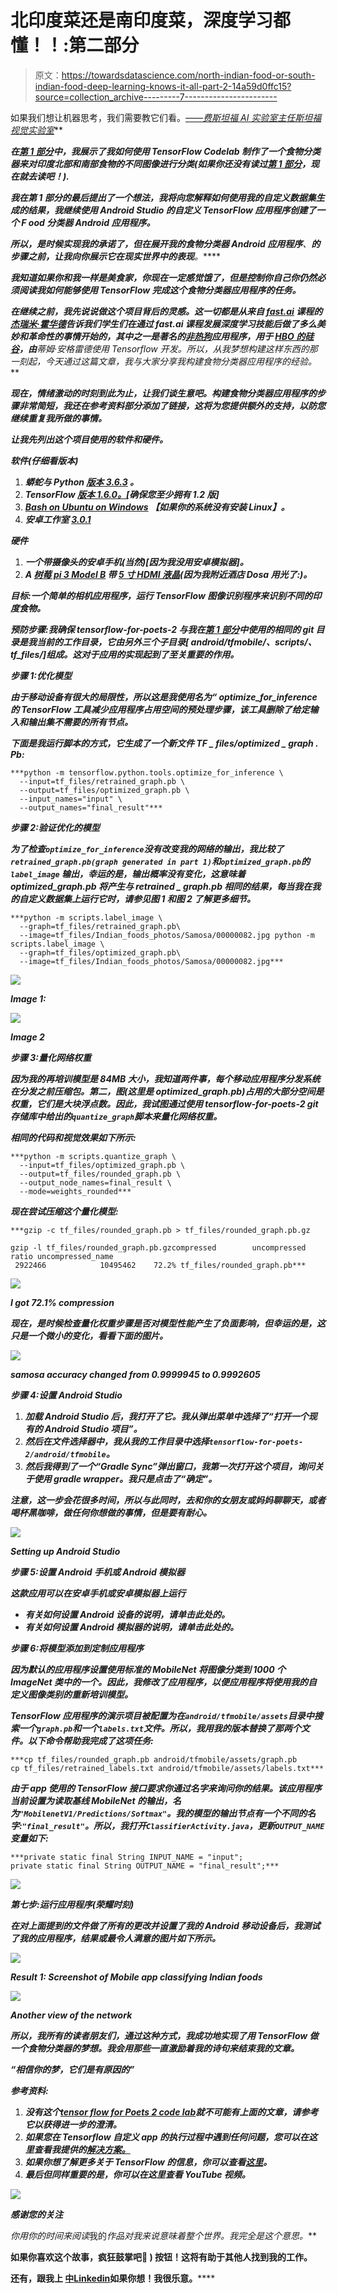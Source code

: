 # 北印度菜还是南印度菜，深度学习都懂！！:第二部分

> 原文：<https://towardsdatascience.com/north-indian-food-or-south-indian-food-deep-learning-knows-it-all-part-2-14a59d0ffc15?source=collection_archive---------7----------------------->

如果我们想让机器思考，我们需要教它们看。[*——费*](http://vision.stanford.edu/feifeili/)*[*斯坦福 AI 实验室主任*](http://ai.stanford.edu/)*[*斯坦福视觉实验室*](http://vision.stanford.edu/)**

***在[第 1 部分](/north-indian-food-or-south-indian-food-deep-learning-knows-it-all-part-1-13e1d20c359c)中，我展示了我如何使用 TensorFlow Codelab 制作了一个食物分类器来对印度北部和南部食物的不同图像进行分类(如果你还没有读过[第 1 部分](/north-indian-food-or-south-indian-food-deep-learning-knows-it-all-part-1-13e1d20c359c)，现在就去读吧！).***

***我在第 1 部分的最后提出了一个想法，我将向您解释如何使用我的自定义数据集生成的结果，我继续使用 Android Studio 的自定义 TensorFlow 应用程序创建了一个 F **ood 分类器 Android 应用程序**。***

***所以，是时候实现我的承诺了，但在展开我的食物分类器 Android 应用程序**、**的步骤之前，让我向你展示它在现实世界中的表现**。*****

***我知道如果你和我一样是美食家，你现在一定感觉饿了，但是控制你自己你仍然必须阅读我如何能够使用 TensorFlow 完成这个食物分类器应用程序的任务。***

***在继续之前，我先说说做这个项目背后的灵感。这一切都是从来自 [fast.ai](http://www.fast.ai/) 课程的[杰瑞米·霍华德](https://medium.com/u/34ab754f8c5e?source=post_page-----14a59d0ffc15--------------------------------)告诉我们学生们在通过 fast.ai 课程发展深度学习技能后做了多么美妙和革命性的事情开始的，其中之一是著名的[非热狗](https://www.engadget.com/2017/05/15/not-hotdog-app-hbo-silicon-valley/)应用程序，用于 [HBO 的硅谷](https://t.co/Qfnh0fBKen)，由**蒂姆·安格雷德**使用 Tensorflow 开发。所以，从我梦想构建这样东西的那一刻起，今天通过这篇文章，我与大家分享我构建食物分类器应用程序的经验。***

***现在，情绪激动的时刻到此为止，让我们谈生意吧。构建食物分类器应用程序的步骤非常简短，我还在参考资料部分添加了链接，这将为您提供额外的支持，以防您继续重复我所做的事情。***

***让我先列出这个项目使用的软件和硬件。***

*****软件**(仔细看版本)***

1.  ***蟒蛇与 Python [版本 3.6.3](https://anaconda.org/anaconda/python/files?version=3.6.3) 。***
2.  ***TensorFlow [版本 1.6.0。](https://www.tensorflow.org/install/)[确保您至少拥有 1.2 版]***
3.  ***[Bash on Ubuntu on Windows](https://docs.microsoft.com/en-us/windows/wsl/install-win10) 【如果你的系统没有安装 Linux】。***
4.  ***安卓工作室 [3.0.1](https://developer.android.com/studio/preview/index.html)***

*****硬件*****

1.  ***一个带摄像头的安卓手机(当然)[因为我没用安卓模拟器]。***
2.  ***A [树莓 pi 3 Model B](https://www.raspberrypi.org/products/raspberry-pi-3-model-b/) 带 [5 寸 HDMI 液晶](https://www.waveshare.com/wiki/5inch_HDMI_LCD)(因为我附近酒店 Dosa 用光了:)。***

*****目标**:一个简单的相机应用程序，运行 TensorFlow 图像识别程序来识别不同的印度食物。***

*****预防步骤**:我确保 tensorflow-for-poets-2 与我在[第 1 部分](/north-indian-food-or-south-indian-food-deep-learning-knows-it-all-part-1-13e1d20c359c)中使用的相同的 git 目录是我当前的工作目录，它由另外三个子目录[ android/tfmobile/、scripts/、tf_files/]组成。这对于应用的实现起到了至关重要的作用。***

***步骤 1:优化模型***

***由于移动设备有很大的局限性，所以这是我使用名为“ **optimize_for_inference** 的 TensorFlow 工具减少应用程序占用空间的预处理步骤，该工具删除了给定输入和输出集不需要的所有节点。***

***下面是我运行脚本的方式，它生成了一个新文件 TF _ files/**optimized _ graph . Pb**:***

```
***python -m tensorflow.python.tools.optimize_for_inference \
  --input=tf_files/retrained_graph.pb \
  --output=tf_files/optimized_graph.pb \
  --input_names="input" \
  --output_names="final_result"***
```

***步骤 2:验证优化的模型***

***为了检查`optimize_for_inference`没有改变我的网络的输出，我比较了`retrained_graph.pb(graph generated in part 1)`和`optimized_graph.pb`的`label_image` 输出，幸运的是，输出概率没有变化，这意味着 optimized_graph.pb 将产生与 retrained _ graph.pb 相同的结果，每当我在我的自定义数据集上运行它时，请参见图 1 和图 2 了解更多细节。***

```
***python -m scripts.label_image \
  --graph=tf_files/retrained_graph.pb\
  --image=tf_files/Indian_foods_photos/Samosa/00000082.jpg python -m scripts.label_image \
  --graph=tf_files/optimized_graph.pb\
  --image=tf_files/Indian_foods_photos/Samosa/00000082.jpg***
```

***![](img/dbf28e88d4299fcc3fe2bf1adc36ff1f.png)***

***Image 1:***

***![](img/0679f3d14f73c0aef464e44860523163.png)***

***Image 2***

***步骤 3:量化网络权重***

***因为我的再培训模型是 84MB 大小，我知道两件事，每个移动应用程序分发系统在分发之前压缩包。第二，图(这里是 optimized_graph.pb)占用的大部分空间是权重，它们是大块浮点数。因此，我试图通过使用 tensorflow-for-poets-2 git 存储库中给出的`quantize_graph`脚本来量化网络权重。***

***相同的代码和视觉效果如下所示:***

```
***python -m scripts.quantize_graph \
  --input=tf_files/optimized_graph.pb \
  --output=tf_files/rounded_graph.pb \
  --output_node_names=final_result \
  --mode=weights_rounded***
```

***现在尝试压缩这个量化模型:***

```
***gzip -c tf_files/rounded_graph.pb > tf_files/rounded_graph.pb.gz

gzip -l tf_files/rounded_graph.pb.gzcompressed        uncompressed  ratio uncompressed_name
 2922466            10495462    72.2% tf_files/rounded_graph.pb***
```

***![](img/330b9bf5ce5ac01c77409ccc0aa0f985.png)***

***I got 72.1% compression***

***现在，是时候检查量化权重步骤是否对模型性能产生了负面影响，但幸运的是，这只是一个微小的变化，看看下面的图片。***

***![](img/88382bd28e6fe4076c6e5e5b1a51144d.png)***

***samosa accuracy changed from **0.9999945** to **0.9992605*****

***步骤 4:设置 Android Studio***

1.  ***加载 Android Studio 后，我打开了它。我从弹出菜单中选择了“**打开一个现有的 Android Studio 项目**”。***
2.  ***然后在文件选择器中，我从我的工作目录中选择`tensorflow-for-poets-2/android/tfmobile`。***
3.  ***然后我得到了一个“Gradle Sync”弹出窗口，我第一次打开这个项目，询问关于使用 gradle wrapper。我只是点击了“确定”。***

***注意，这一步会花很多时间，所以与此同时，去和你的女朋友或妈妈聊聊天，或者喝杯黑咖啡，做任何你想做的事情，但是要有耐心。***

***![](img/64d1caa0297058f3247c1723b39bea1c.png)***

***Setting up Android Studio***

***步骤 5:设置 Android 手机或 Android 模拟器***

***这款应用可以在安卓手机或安卓模拟器上运行***

*   ***有关如何设置 Android 设备的说明，请单击此处的。***
*   ***有关如何设置 Android 模拟器的说明，请单击此处的。***

***步骤 6:将模型添加到定制应用程序***

***因为默认的应用程序设置使用标准的 MobileNet 将图像分类到 1000 个 ImageNet 类中的一个。因此，我修改了应用程序，以便应用程序将使用我的自定义图像类别的重新培训模型。***

***TensorFlow 应用程序的演示项目被配置为在`android/tfmobile/assets`目录中搜索一个`graph.pb`和一个`labels.txt`文件。所以，我用我的版本替换了那两个文件。以下命令帮助我完成了这项任务:***

```
***cp tf_files/rounded_graph.pb android/tfmobile/assets/graph.pb
cp tf_files/retrained_labels.txt android/tfmobile/assets/labels.txt***
```

***由于 app 使用的 TensorFlow 接口要求你通过名字来询问你的结果。该应用程序当前设置为读取基线 MobileNet 的输出，名为`"MobilenetV1/Predictions/Softmax"`。我的模型的输出节点有一个不同的名字:`"final_result"`。所以，我打开`ClassifierActivity.java`，更新`OUTPUT_NAME`变量如下:***

```
***private static final String INPUT_NAME = "input";
private static final String OUTPUT_NAME = "final_result";***
```

***![](img/dd6b3444bfca6465b03a4b36f6f92531.png)***

***第七步:运行应用程序(荣耀时刻)***

***在对上面提到的文件做了所有的更改并设置了我的 Android 移动设备后，我测试了我的应用程序，结果或最令人满意的图片如下所示。***

***![](img/62ef7d92bcefbb7c8b84231f874edb94.png)***

***Result 1: Screenshot of Mobile app classifying Indian foods***

***![](img/78336a02c0c9e525758f267312d54f43.png)***

***Another view of the network***

***所以，我所有的读者朋友们，通过这种方式，我成功地实现了用 TensorFlow 做一个食物分类器的梦想。我会用那些一直激励着我的诗句来结束我的文章。***

*****“相信你的梦，它们是有原因的”*****

***参考资料:***

1.  ***没有这个[tensor flow for Poets 2 code lab](https://codelabs.developers.google.com/codelabs/tensorflow-for-poets-2/#0)就不可能有上面的文章，请参考它以获得进一步的澄清。***
2.  ***如果您在 Tensorflow 自定义 app 的执行过程中遇到任何问题，您可以在这里查看我提供的[解决方案。](https://github.com/tensorflow/tensorflow/issues/15698)***
3.  ***如果你想了解更多关于 TensorFlow 的信息，你可以查看[这里](https://www.tensorflow.org/get_started/)。***
4.  ***最后但同样重要的是，你可以在这里查看 YouTube 视频。***

***![](img/2721334f1f92584b2f3334f7c9abfc67.png)***

*****感谢您的关注*****

***你用*你的*时间来阅读*我的*作品对我来说意味着整个世界。我完全是这个意思。***

**如果你喜欢这个故事，疯狂鼓掌吧👏 **)** 按钮！这将有助于其他人找到我的工作。**

**还有，**跟我上** [**中**](https://medium.com/@naveenmanwani)**[**Linkedin**](https://www.linkedin.com/in/naveen-manwani-65491678/)**如果你想！我很乐意。******